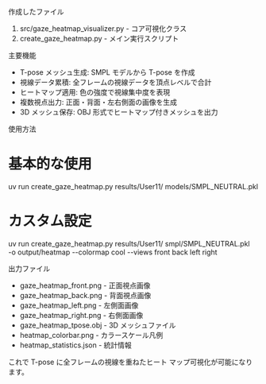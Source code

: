 作成したファイル

1. src/gaze_heatmap_visualizer.py -
   コア可視化クラス
2. create_gaze_heatmap.py -
   メイン実行スクリプト

主要機能

- T-pose メッシュ生成:
  SMPL モデルから T-pose を作成
- 視線データ累積:
  全フレームの視線データを頂点レベルで合計
- ヒートマップ適用:
  色の強度で視線集中度を表現
- 複数視点出力:
  正面・背面・左右側面の画像を生成
- 3D メッシュ保存:
  OBJ 形式でヒートマップ付きメッシュを出力

使用方法

# 基本的な使用

uv run create_gaze_heatmap.py results/User11/
models/SMPL_NEUTRAL.pkl

# カスタム設定

uv run create_gaze_heatmap.py results/User11/
smpl/SMPL_NEUTRAL.pkl \
 -o output/heatmap --colormap cool
--views front back left right

出力ファイル

- gaze_heatmap_front.png - 正面視点画像
- gaze_heatmap_back.png - 背面視点画像
- gaze_heatmap_left.png - 左側面画像
- gaze_heatmap_right.png - 右側面画像
- gaze_heatmap_tpose.obj - 3D メッシュファイル
- heatmap_colorbar.png - カラースケール凡例
- heatmap_statistics.json - 統計情報

これで T-pose に全フレームの視線を重ねたヒート
マップ可視化が可能になります。
